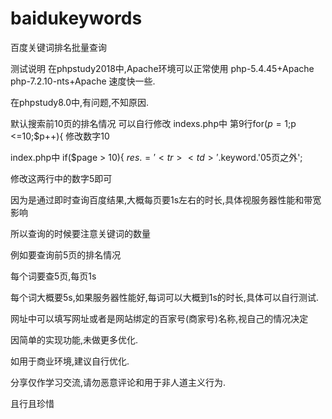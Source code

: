 # baidukeywords
百度关键词排名批量查询



测试说明
在phpstudy2018中,Apache环境可以正常使用
php-5.4.45+Apache
php-7.2.10-nts+Apache 速度快一些.

在phpstudy8.0中,有问题,不知原因.


默认搜索前10页的排名情况
可以自行修改
indexs.php中
第9行for($p = 1;$p <=10;$p++){ 修改数字10

index.php中
if($page > 10){
        $res .= '<tr><td>'.$keyword.'</td><td>0</td><td>5页之外</td></tr>';
        
修改这两行中的数字5即可

因为是通过即时查询百度结果,大概每页要1s左右的时长,具体视服务器性能和带宽影响

所以查询的时候要注意关键词的数量

例如要查询前5页的排名情况

每个词要查5页,每页1s

每个词大概要5s,如果服务器性能好,每词可以大概到1s的时长,具体可以自行测试.



网址中可以填写网址或者是网站绑定的百家号(商家号)名称,视自己的情况决定

因简单的实现功能,未做更多优化.

如用于商业环境,建议自行优化.


分享仅作学习交流,请勿恶意评论和用于非人道主义行为.

且行且珍惜
